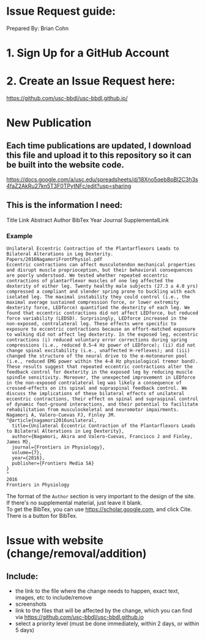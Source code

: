 # Issue Request guide:
Prepared By: Brian Cohn 



# 1. Sign Up for a GitHub Account
# 2. Create an Issue Request here:
https://github.com/usc-bbdl/usc-bbdl.github.io/


# New Publication
## Each time publications are updated, I download this file and upload it to this repository so it can be built into the website code.
https://docs.google.com/a/usc.edu/spreadsheets/d/18Xno5qeb8pBl2C3h3s4faZ2AkRu27kn5T3F0TPytNFc/edit?usp=sharing

## This is the information I need:
Title	Link Abstract	Author	BibTex	Year	Journal	SupplementalLink																		

### Example
```																	
Unilateral Eccentric Contraction of the Plantarflexors Leads to Bilateral Alterations in Leg Dexterity.	Papers/2016NagamoriFrontPhysiol.pdf
Eccentric contractions can affect musculotendon mechanical properties and disrupt muscle proprioception, but their behavioral consequences are poorly understood. We tested whether repeated eccentric contractions of plantarflexor muscles of one leg affected the dexterity of either leg. Twenty healthy male subjects (27.3 ± 4.0 yrs) compressed a compliant and slender spring prone to buckling with each isolated leg. The maximal instability they could control (i.e., the maximal average sustained compression force, or lower extremity dexterity force, LEDforce) quantified the dexterity of each leg. We found that eccentric contractions did not affect LEDforce, but reduced force variability (LEDSD). Surprisingly, LEDforce increased in the non-exposed, contralateral leg. These effects were specific to exposure to eccentric contractions because an effort-matched exposure to walking did not affect leg dexterity. In the exposed leg, eccentric contractions (i) reduced voluntary error corrections during spring compressions (i.e., reduced 0.5–4 Hz power of LEDforce); (ii) did not change spinal excitability (i.e., unaffected H-reflexes); and (iii) changed the structure of the neural drive to the α-motoneuron pool (i.e., reduced EMG power within the 4–8 Hz physiological tremor band). These results suggest that repeated eccentric contractions alter the feedback control for dexterity in the exposed leg by reducing muscle spindle sensitivity. Moreover, the unexpected improvement in LEDforce in the non-exposed contralateral leg was likely a consequence of crossed-effects on its spinal and supraspinal feedback control. We discuss the implications of these bilateral effects of unilateral eccentric contractions, their effect on spinal and supraspinal control of dynamic foot-ground interactions, and their potential to facilitate rehabilitation from musculoskeletal and neuromotor impairments.
Nagamori A, Valero-Cuevas FJ, Finley JM.
"@article{nagamori2016unilateral,
  title={Unilateral Eccentric Contraction of the Plantarflexors Leads to Bilateral Alterations in Leg Dexterity},
  author={Nagamori, Akira and Valero-Cuevas, Francisco J and Finley, James M},
  journal={Frontiers in Physiology},
  volume={7},
  year={2016},
  publisher={Frontiers Media SA}
}
"
2016
Frontiers in Physiology		

```
The format of the `Author` section is very important to the design of the site. 
If there's no supplemental material, just leave it blank.  
To get the BibTex, you can use https://scholar.google.com, and click Cite. There is a button for BibTex.


# Issue with website (change/removal/addition)

## Include: 
- the link to the file where the change needs to happen, exact text, images, etc to include/remove
- screenshots
- link to the files that will be affected by the change, which you can find via https://github.com/usc-bbdl/usc-bbdl.github.io
- select a priority level (must be done immediately, within 2 days, or within 5 days)
